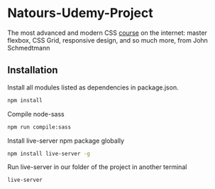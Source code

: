 # Natours-Udemy-Project

The most advanced and modern CSS [course](https://www.udemy.com/course/advanced-css-and-sass/) on the internet: master flexbox, CSS Grid, responsive design, and so much more, from John Schmedtmann 

## Installation

Install all modules listed as dependencies in package.json.

```bash
npm install
```

Compile node-sass

```bash
npm run compile:sass
```

Install live-server npm package globally
```bash
npm install live-server -g
```

Run live-server in our folder of the project in another terminal
```bash
live-server
```

